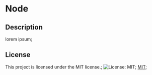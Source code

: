 
  # Node
  ## Description
  lorem ipsum;
  ## License
  This project is licensed under the MIT license.;
  ![License: MIT](https://img.shields.io/badge/License-MIT-yellow.svg);
  [MIT](https://opensource.org/licenses/MIT);